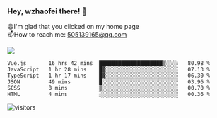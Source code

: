 ### Hey, wzhaofei there! 👋

😄I'm glad that you clicked on my home page<br>
📫How to reach me: 505139165@qq.com<br>

![](https://github-readme-stats.vercel.app/api?username=wang-zhaofei&show_icons=true)

<!--START_SECTION:waka-->

```text
Vue.js       16 hrs 42 mins  ████████████████████▒░░░░   80.98 %
JavaScript   1 hr 28 mins    █▓░░░░░░░░░░░░░░░░░░░░░░░   07.13 %
TypeScript   1 hr 17 mins    █▓░░░░░░░░░░░░░░░░░░░░░░░   06.30 %
JSON         49 mins         █░░░░░░░░░░░░░░░░░░░░░░░░   03.96 %
SCSS         8 mins          ▒░░░░░░░░░░░░░░░░░░░░░░░░   00.70 %
HTML         4 mins          ░░░░░░░░░░░░░░░░░░░░░░░░░   00.36 %
```

<!--END_SECTION:waka-->

![visitors](https://visitor-badge.glitch.me/badge?page_id=wzhaofei)


<!--
**wzhaofei/wzhaofei** is a ✨ _special_ ✨ repository because its `README.md` (this file) appears on your GitHub profile.

[<img align="right" width="50%" src="https://github-readme-stats.vercel.app/api?username=wzhaofei&show_icons=true">](https://metrics.lecoq.io/wzhaofei#gh-light-mode-only)

Here are some ideas to get you started:

- 🔭 I’m currently working on ...
- 🌱 I’m currently learning ...
- 👯 I’m looking to collaborate on ...
- 🤔 I’m looking for help with ...
- 💬 Ask me about ...
- 📫 How to reach me: ...
- 😄 Pronouns: ...
- ⚡ Fun fact: ...
-->
